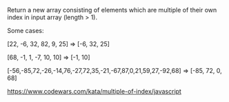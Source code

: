 Return a new array consisting of elements which are multiple of their own index in input array (length > 1).

Some cases:

[22, -6, 32, 82, 9, 25] =>  [-6, 32, 25]

[68, -1, 1, -7, 10, 10] => [-1, 10]

[-56,-85,72,-26,-14,76,-27,72,35,-21,-67,87,0,21,59,27,-92,68] => [-85, 72, 0, 68]

https://www.codewars.com/kata/multiple-of-index/javascript